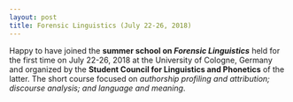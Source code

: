 ```yaml
---
layout: post
title: Forensic Linguistics (July 22-26, 2018)
---
```


Happy to have joined the <strong>summer school on <em>Forensic Linguistics</em></strong> held for the first time 
on July 22-26, 2018 at the University of Cologne, Germany and organized by the <strong>Student Council for Linguistics and Phonetics</strong> of the latter. The short course focused on <em>authorship profiling and attribution; discourse analysis; and language and meaning</em>.
